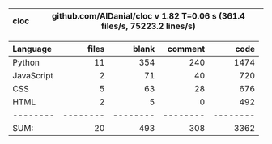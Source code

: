 cloc|github.com/AlDanial/cloc v 1.82  T=0.06 s (361.4 files/s, 75223.2 lines/s)
--- | ---

Language|files|blank|comment|code
:-------|-------:|-------:|-------:|-------:
Python|11|354|240|1474
JavaScript|2|71|40|720
CSS|5|63|28|676
HTML|2|5|0|492
--------|--------|--------|--------|--------
SUM:|20|493|308|3362
